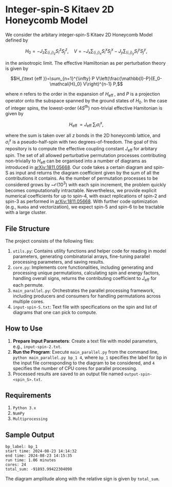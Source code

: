 # Integer-spin-S Kitaev 2D Honeycomb Model

We consider the arbitary integer-spin-S Kitaev 2D Honeycomb Model defined by 

$$H_0=-J_z \sum_{\langle i, j\rangle_z} S_i^z S_j^z, \quad V=-J_x \sum_{\langle i, j\rangle_x} S_i^x S_j^x-J_y \sum_{\langle i, j\rangle_y} S_i^y S_j^y,$$

in the anisotropic limit. The effective Hamiltonian as per perturbation theory is given by

$$H_{\text {eff }}=\sum_{n=1}^{\infty} P V\left(\frac{\mathbb{I}-P}{E_0-\mathcal{H}_0} V\right)^{n-1} P,$$

where $n$ refers to the order in the expansion of $H_{\text {eff }}$, and $P$ is a projection operator onto the subspace spanned by the ground states of $H_0$. In the case of integer spins, the lowest-order ($4S^{\textrm{th}}$) non-trivial effective Hamitonian is given by 

$$H_{\text {eff }} = J_{\text {eff }} \sum_i\sigma_i^x,$$

where the sum is taken over all $z$ bonds in the 2D honeycomb lattice, and $\sigma_i^x$ is a pseudo-half-spin with two degrees-of-freedom. The goal of this repository is to compute the effective coupling constant $J_{\text {eff }}$ for arbitary spin. The set of all allowed perturbative permutation processes contributing non-trivially to $H_{\text {eff }}$ can be organised into a number of diagrams as introduced in [arXiv:1811.05668](
https://doi.org/10.1103/PhysRevB.99.104408). Our code takes a certain diagram and spin-S as input and returns the diagram coefficient given by the sum of all the contributions it contains. As the number of permutation processes to be considered grows by ~$\mathcal{O}(10^3)$ with each spin increment, the problem quickly becomes computationally intractable. Nevertheless, we provide explicit numerical coefficients for up to spin-4, with exact replications of spin-2 and spin-3 as performed in [arXiv:1811.05668](
https://doi.org/10.1103/PhysRevB.99.104408). With further code optimization (e.g., ``Numba`` and vectorization), we expect spin-5 and spin-6 to be tractable with a large cluster.

## File Structure
The project consists of the following files:
1. ``utils.py``: Contains utility functions and helper code for reading in model parameters, generating combinatorial arrays, fine-tuning parallel processing parameters, and saving results.
2. ``core.py``: Implements core functionalities, including generating and processing unique permutations, calculating spin and energy factors, handling overall signs, returns the contributing coefficient to $J_{\mathrm{eff}}$ for each permute.
3. ``main_parallel.py``: Orchestrates the parallel processing framework, including producers and consumers for handling permutations across multiple cores.
4. ``input-spin-S.txt``: Text file with specifications on the spin and list of diagrams that one can pick to compute.

## How to Use
1. **Prepare Input Parameters**: Create a text file with model parameters, e.g., ``input-spin-2.txt``.
2. **Run the Program**: Execute ``main_parallel.py`` from the command line, ``python main_parallel.py bp_1 4``, where ``bp_1`` specifies the label for bp in the input file corresponding to the diagram to be considered, and ``4`` specifies the number of CPU cores for parallel processing.
3. Processed results are saved to an output file named ``output-spin-<spin_S>.txt``.

## Requirements
1. ``Python 3.x``
2. ``NumPy``
3. ``Multiprocessing``

## Sample Output
```
bp_label: bp_1
start time: 2024-08-23 14:14:32
end time: 2024-08-23 14:15:35
run time: 1.06 minutes
cores: 24
total_sum: -91893.99422304098
```

The diagram amplitude along with the relative sign is given by ``total_sum``.